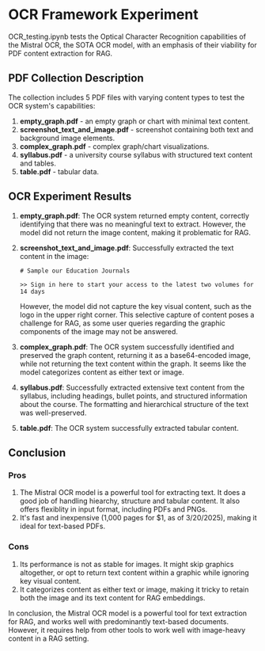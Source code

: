 # OCR Framework Experiment

OCR_testing.ipynb tests the Optical Character Recognition capabilities of the Mistral OCR, the SOTA OCR model, with an emphasis of their viability for PDF content extraction for RAG.  

## PDF Collection Description

The collection includes 5 PDF files with varying content types to test the OCR system's capabilities:

1. **empty_graph.pdf** - an empty graph or chart with minimal text content.
2. **screenshot_text_and_image.pdf** - screenshot containing both text and background image elements.
3. **complex_graph.pdf** - complex graph/chart visualizations.
4. **syllabus.pdf** - a university course syllabus with structured text content and tables.
5. **table.pdf** - tabular data.

## OCR Experiment Results

1. **empty_graph.pdf**: The OCR system returned empty content, correctly identifying that there was no meaningful text to extract. However, the model did not return the image content, making it problematic for RAG.


2. **screenshot_text_and_image.pdf**: Successfully extracted the text content in the image:
   ```
   # Sample our Education Journals 
   
   >> Sign in here to start your access to the latest two volumes for 14 days
   ```
   However, the model did not capture the key visual content, such as the logo in the upper right corner. This selective capture of content poses a challenge for RAG, as some user queries regarding the graphic components of the image may not be answered.

3. **complex_graph.pdf**: The OCR system successfully identified and preserved the graph content, returning it as a base64-encoded image, while not returning the text content within the graph. It seems like the model categorizes content as either text or image. 

4. **syllabus.pdf**: Successfully extracted extensive text content from the syllabus, including headings, bullet points, and structured information about the course. The formatting and hierarchical structure of the text was well-preserved.

5. **table.pdf**: The OCR system successfully extracted tabular content.

## Conclusion
### Pros
1. The Mistral OCR model is a powerful tool for extracting text. It does a good job of handling hiearchy, structure and tabular content. It also offers flexiblity in input format, including PDFs and PNGs. 
2. It's fast and inexpensive (1,000 pages for $1, as of 3/20/2025), making it ideal for text-based PDFs.
### Cons
1. Its performance is not as stable for images. It might skip graphics altogether, or opt to return text content within a graphic while ignoring key visual content. 
2. It categorizes content as either text or image, making it tricky to retain both the image and its text content for RAG embeddings. 

In conclusion, the Mistral OCR model is a powerful tool for text extraction for RAG, and works well with predominantly text-based documents. However, it requires help from other tools to work well with image-heavy content in a RAG setting. 

